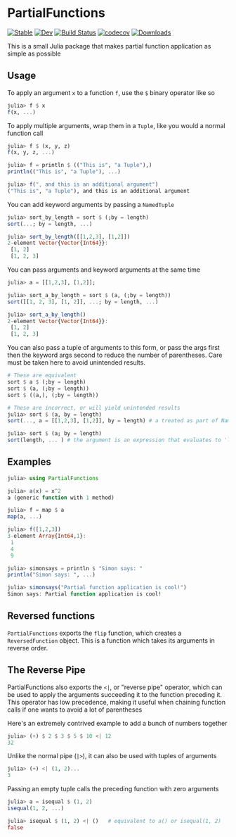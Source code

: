 # PartialFunctions

[![Stable](https://img.shields.io/badge/docs-stable-blue.svg)](https://archermarx.github.io/PartialFunctions.jl/stable)
[![Dev](https://img.shields.io/badge/docs-dev-blue.svg)](https://archermarx.github.io/PartialFunctions.jl/dev)
[![Build Status](https://github.com/archermarx/PartialFunctions.jl/actions/workflows/ci.yml/badge.svg)](https://github.com/archermarx/PartialFunctions.jl/actions/workflows/ci.yml) [![codecov](https://codecov.io/gh/archermarx/PartialFunctions.jl/branch/master/graph/badge.svg?token=cEoGN49eZp)](https://codecov.io/gh/archermarx/PartialFunctions.jl)
[![Downloads](https://shields.io/endpoint?url=https://pkgs.genieframework.com/api/v1/badge/PartialFunctions)](https://pkgs.genieframework.com?packages=PartialFunctions)

This is a small Julia package that makes partial function application as simple as possible

## Usage

To apply an argument `x` to a function `f`, use the `$` binary operator like so

```julia
julia> f $ x
f(x, ...)
```

To apply multiple arguments, wrap them in a `Tuple`, like you would a normal function call
```julia
julia> f $ (x, y, z)
f(x, y, z, ...)
```

```julia
julia> f = println $ (("This is", "a Tuple"),)
println(("This is", "a Tuple"), ...)

julia> f(", and this is an additional argument")
("This is", "a Tuple"), and this is an additional argument
```

You can add keyword arguments by passing a `NamedTuple`
```julia
julia> sort_by_length = sort $ (;by = length)
sort(...; by = length, ...)

julia> sort_by_length([[1,2,3], [1,2]])
2-element Vector{Vector{Int64}}:
 [1, 2]
 [1, 2, 3]
```

You can pass arguments and keyword arguments at the same time
```julia
julia> a = [[1,2,3], [1,2]];

julia> sort_a_by_length = sort $ (a, (;by = length))
sort([[1, 2, 3], [1, 2]], ...; by = length, ...)

julia> sort_a_by_length()
2-element Vector{Vector{Int64}}:
 [1, 2]
 [1, 2, 3]
```

You can also pass a tuple of arguments to this form, or pass the args first then the keyword args second to reduce the number of parentheses. Care must be taken here to avoid unintended results. 

```julia
# These are equivalent
sort $ a $ (;by = length)
sort $ (a, (;by = length))
sort $ ((a,), (;by = length))

# These are incorrect, or will yield unintended results
julia> sort $ (a, by = length)
sort(..., a = [[1,2,3], [1,2]], by = length) # a treated as part of NamedTuple

julia> sort $ (a; by = length)
sort(length, ... ) # the argument is an expression that evaluates to 'length'
```

## Examples

```julia
julia> using PartialFunctions

julia> a(x) = x^2
a (generic function with 1 method)

julia> f = map $ a
map(a, ...)

julia> f([1,2,3])
3-element Array{Int64,1}:
 1
 4
 9
```
 
```julia
julia> simonsays = println $ "Simon says: "
println("Simon says: ", ...)

julia> simonsays("Partial function application is cool!")
Simon says: Partial function application is cool!
```

## Reversed functions

`PartialFunctions` exports the `flip` function, which creates a `ReversedFunction` object. This is a function which takes
its arguments in reverse order.

## The Reverse Pipe

PartialFunctions also exports the `<|`, or "reverse pipe" operator, which can be used to apply the arguments succeeding it to the function preceding it. This operator has low precedence, making it useful when chaining function calls if one wants to avoid a lot of parentheses

Here's an extremely contrived example to add a bunch of numbers together
```julia
julia> (+) $ 2 $ 3 $ 5 $ 10 <| 12
32
```

Unlike the normal pipe (`|>`), it can also be used with tuples of arguments
```julia
julia> (+) <| (1, 2)...
3
```

Passing an empty tuple calls the preceding function with zero arguments
```julia
julia> a = isequal $ (1, 2)
isequal(1, 2, ...)

julia> isequal $ (1, 2) <| ()   # equivalent to a() or isequal(1, 2)
false
```
